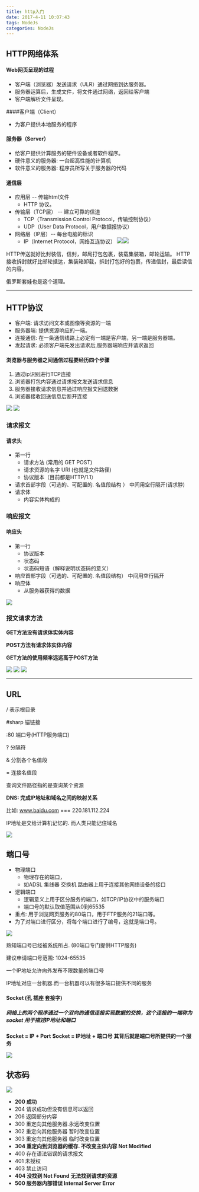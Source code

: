 ```yaml
---
title: http入门
date: 2017-4-11 10:07:43
tags: NodeJs
categories: NodeJs
---
```


## HTTP网络体系
#### Web网页呈现的过程
- 客户端（浏览器）发送请求（ULR）通过网络到达服务器。
- 服务器运算后，生成文件，将文件通过网络，返回给客户端
- 客户端解析文件呈现。

####客户端（Client）
- 为客户提供本地服务的程序

#### 服务器（Server）
- 给客户提供计算服务的硬件设备或者软件程序。
- 硬件意义的服务器: 一台超高性能的计算机
- 软件意义的服务器: 程序员所写关于服务器的代码

#### 通信层
- 应用层 -- 传输html文件
	- HTTP 协议。
- 传输层（TCP层） -- 建立可靠的信道
	- TCP（Transmission Control Protocol，传输控制协议）
	- UDP（User Data Protocol，用户数据报协议）
- 网络层（IP层）-- 每台电脑的标识
	- IP（Internet Protocol，网络互连协议）
![](http://i.imgur.com/enIkdSm.png)![](http://i.imgur.com/iP5gli7.png)

HTTP传送就好比封装信，信封，邮局打包包裹，装载集装箱，邮轮运输。
HTTP接收拆封就好比邮轮抵达，集装箱卸载，拆封打包好的包裹，传递信封，最后读信的内容。

俄罗斯套娃也是这个道理。

----------

## HTTP协议
- 客户端: 请求访问文本或图像等资源的一端
- 服务器端: 提供资源响应的一端。
- 连接通信: 在一条通信线路上必定有一端是客户端，另一端是服务器端。 
- 发起请求: 必须客户端先发出请求后,服务器端响应并请求返回

#### 浏览器与服务器之间通信过程要经历四个步骤
1. 通过ip识别进行TCP连接
2. 浏览器打包内容通过请求报文发送请求信息
3. 服务器接收请求信息并通过响应报文回送数据
4. 浏览器接收回送信息后断开连接

![](http://i.imgur.com/XdX2esg.png)
![](http://i.imgur.com/q0KcPI1.png)

### 请求报文
#### 请求头
- 第一行
	* 请求方法 (常用的 GET POST)
	* 请求资源的名字 URI  (也就是文件路径)
	* 协议版本（目前都是HTTP/1.1）
- 请求首部字段（可选的、可配置的. 名值段结构 ）
中间用空行隔开(请求脖)
- 请求体
	- 内容实体构成的

### 响应报文
#### 响应头 
- 第一行
	* 协议版本
	* 状态码
	* 状态码短语（解释说明状态码的意义）
- 响应首部字段（可选的、可配置的. 名值段结构）
中间用空行隔开
- 响应体
	- 从服务器获得的数据

![](http://i.imgur.com/mON9dNm.png)

### 报文请求方法
**GET方法没有请求体实体内容**

**POST方法有请求体实体内容**

**GET方法的使用频率远远高于POST方法**

![](http://i.imgur.com/ub9XHT7.png)
![](http://i.imgur.com/lKlpDKS.png)
![](http://i.imgur.com/8U20pqT.png)

----------

## URL

/ 表示根目录 

\#sharp  锚链接

:80 端口号(HTTP服务端口)

? 分隔符

& 分割各个名值段

= 连接名值段

查询文件路径指的是查询某个资源

**DNS: 完成IP地址和域名之间的映射关系**

比如: www.baidu.com  ===  220.181.112.224

IP地址是交给计算机记忆的. 而人类只能记住域名

![](http://i.imgur.com/xWB5eJW.png)

## 端口号
- 物理端口
	- 物理存在的端口，
	- 如ADSL 集线器  交换机 路由器上用于连接其他网络设备的接口
- 逻辑端口
	- 逻辑意义上用于区分服务的端口，如TCP/IP协议中的服务端口
	- 端口号的默认取值范围从0到65535
- 重点: 用于浏览网页服务的80端口，用于FTP服务的21端口等。
- 为了对端口进行区分，将每个端口进行了编号，这就是端口号。

![](http://i.imgur.com/FnEjDIX.png)

熟知端口号已经被系统所占. (80端口专门提供HTTP服务)

建议申请端口号范围: 1024-65535

一个IP地址允许向外发布不限数量的端口号

IP地址对应一台机器.而一台机器可以有很多端口提供不同的服务

#### Socket (孔 插座 套接字)
##### 网络上的两个程序通过一个双向的通信连接实现数据的交换，这个连接的一端称为socket 用于描述IP地址和端口

**Socket = IP + Port**
**Socket = IP地址 + 端口号**
**其背后就是端口号所提供的一个服务**

![](http://i.imgur.com/aXJCYKh.png)

## 状态码
![](http://i.imgur.com/0E2grDj.png)

- **200 成功**
- 204 请求成功但没有信息可以返回
- 206 返回部分内容
- 300 重定向其他服务器.永远改变位置
- 302 重定向其他服务器 暂时改变位置
- 303 重定向其他服务器 临时改变位置
- **304 重定向到浏览器的缓存. 不改变主体内容  Not Modified**
- 400 存在语法错误的请求报文
- 401 未授权
- 403 禁止访问
- **404 没找到  Not Found 无法找到请求的资源**
- **500 服务器内部错误  Internal Server Error**